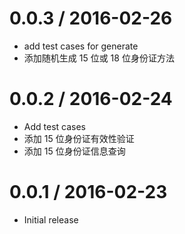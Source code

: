 0.0.3 / 2016-02-26
==================

  * add test cases for generate
  * 添加随机生成 15 位或 18 位身份证方法

0.0.2 / 2016-02-24
==================

  * Add test cases
  * 添加 15 位身份证有效性验证
  * 添加 15 位身份证信息查询

0.0.1 / 2016-02-23
==================

  * Initial release

